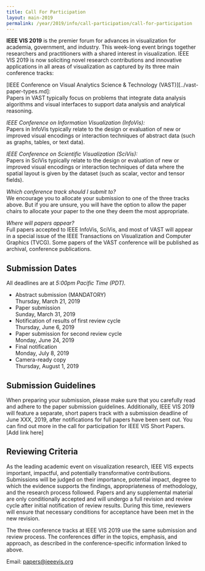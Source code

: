 ```yaml
---
title: Call For Participation
layout: main-2019
permalink: /year/2019/info/call-participation/call-for-participation
---
```

        
**IEEE VIS 2019** is the premier forum for advances in visualization for academia, government, and industry. 
This week-long event brings together researchers and practitioners with a shared interest in visualization. 
IEEE VIS 2019 is now soliciting novel research contributions and innovative applications in all areas of visualization 
as captured by its three main conference tracks:

[IEEE Conference on Visual Analytics Science & Technology (VAST)][../vast-paper-types.md]:<br />
Papers in VAST typically focus on problems that integrate data analysis algorithms and visual interfaces to support data analysis 
and analytical reasoning. 

*IEEE Conference on Information Visualization (InfoVis):*<br/>
Papers in InfoVis typically relate to the design or evaluation of new or improved visual encodings or interaction techniques 
of abstract data (such as graphs, tables, or text data).

*IEEE Conference on Scientific Visualization (SciVis):*<br />
Papers in SciVis typically relate to the design or evaluation of new or improved visual encodings or interaction techniques 
of data where the spatial layout is given by the dataset (such as scalar, vector and tensor fields).

*Which conference track should I submit to?*<br />
We encourage you to allocate your submission to one of the three tracks above. But if you are unsure, you will have the option 
to allow the paper chairs to allocate your paper to the one they deem the most appropriate.

*Where will papers appear?*<br />
Full papers accepted to IEEE InfoVis, SciVis, and most of VAST will appear in a special issue of the IEEE Transactions on 
Visualization and Computer Graphics (TVCG). Some papers of the VAST conference will be published as archival, conference publications.

## Submission Dates
All deadlines are at *5:00pm Pacific Time (PDT).*

* Abstract submission (MANDATORY)<br />
  Thursday, March 21, 2019
* Paper submission<br />
  Sunday, March 31, 2019
* Notification of results of first review cycle<br />
  Thursday, June 6, 2019
* Paper submission for second review cycle<br />
  Monday, June 24, 2019
* Final notification<br />
  Monday, July 8, 2019
* Camera-ready copy<br />
  Thursday, August 1, 2019

## Submission Guidelines
When preparing your submission, please make sure that you carefully read and adhere to the paper submission guidelines. 
Additionally, IEEE VIS 2019 will feature a separate, short papers track with a submission deadline of June XXX, 2019, after 
notifications for full papers have been sent out. You can find out more in the call for participation for IEEE VIS Short Papers. 
[Add link here]

## Reviewing Criteria
As the leading academic event on visualization research, IEEE VIS expects important, impactful, and potentially transformative 
contributions. Submissions will be judged on their importance, potential impact, degree to which the evidence supports the findings, 
appropriateness of methodology, and the research process followed. Papers and any supplemental material are only conditionally accepted 
and will undergo a full revision and review cycle after initial notification of review results. 
During this time, reviewers will ensure that necessary conditions for acceptance have been met in the new revision.

The three conference tracks at IEEE VIS 2019 use the same submission and review process. The conferences differ in the topics, 
emphasis, and approach, as described in the conference-specific information linked to above.

Email: papers@ieeevis.org    
